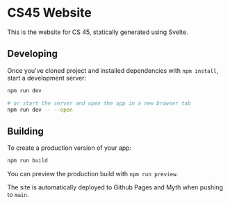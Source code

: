 # CS45 Website

This is the website for CS 45, statically generated using Svelte.

## Developing

Once you've cloned project and installed dependencies with `npm install`, start
a development server:

```bash
npm run dev

# or start the server and open the app in a new browser tab
npm run dev -- --open
```

## Building

To create a production version of your app:

```bash
npm run build
```

You can preview the production build with `npm run preview`.

The site is automatically deployed to Github Pages and Myth when pushing to `main`.
